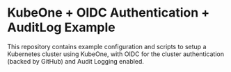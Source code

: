 # KubeOne + OIDC Authentication + AuditLog Example

This repository contains example configuration and scripts to setup a
Kubernetes cluster using KubeOne, with OIDC for the cluster authentication
(backed by GitHub) and Audit Logging enabled.
